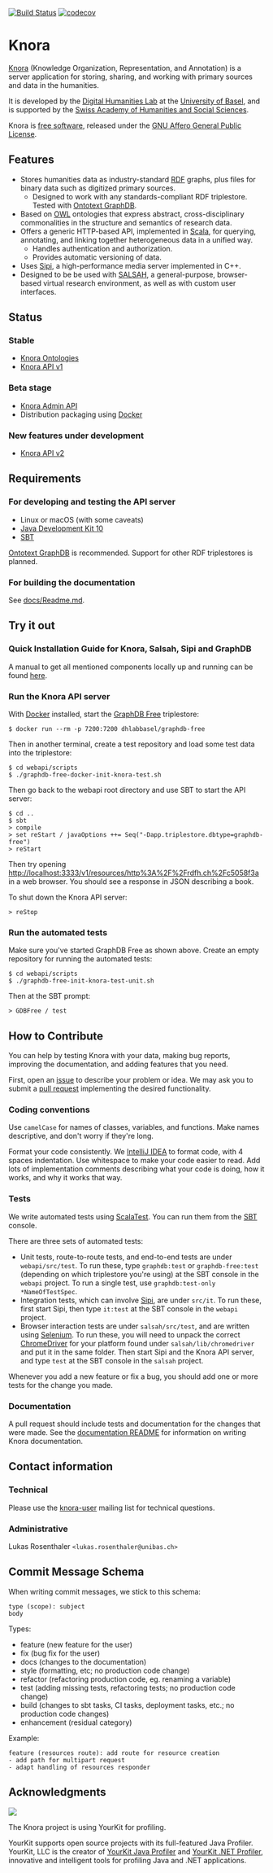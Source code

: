 [![Build Status](https://travis-ci.org/dhlab-basel/Knora.svg?branch=develop)](https://travis-ci.org/dhlab-basel/Knora)
[![codecov](https://codecov.io/gh/dhlab-basel/Knora/branch/develop/graph/badge.svg)](https://codecov.io/gh/dhlab-basel/Knora)
# Knora

[Knora](http://www.knora.org/) (Knowledge Organization, Representation, and Annotation) is a server
application for storing, sharing, and working with primary sources and data in the humanities.

It is developed by the [Digital Humanities Lab](http://www.dhlab.unibas.ch/) at the [University of Basel](https://www.unibas.ch/en.html), and is supported by the [Swiss Academy of Humanities and Social Sciences](http://www.sagw.ch/en/sagw.html).

Knora is [free software](http://www.gnu.org/philosophy/free-sw.en.html), released under the [GNU Affero General Public License](http://www.gnu.org/licenses/agpl-3.0.en.html).

## Features

* Stores humanities data as industry-standard [RDF](http://www.w3.org/TR/2014/NOTE-rdf11-primer-20140624/) graphs, plus files for binary data such as digitized primary sources.
    * Designed to work with any standards-compliant RDF triplestore. Tested with [Ontotext GraphDB](http://ontotext.com/products/graphdb/).
* Based on [OWL](http://www.w3.org/TR/2012/REC-owl2-primer-20121211/) ontologies that express abstract, cross-disciplinary commonalities in the structure and semantics of research data.
* Offers a generic HTTP-based API, implemented in [Scala](http://www.scala-lang.org/), for querying, annotating, and linking together heterogeneous data in a unified way.
    * Handles authentication and authorization.
    * Provides automatic versioning of data.
* Uses [Sipi](http://www.sipi.io/), a high-performance media server implemented in C++.
* Designed to be be used with [SALSAH](https://dhlab-basel.github.io/Salsah/), a general-purpose, browser-based virtual research environment,
  as well as with custom user interfaces.

## Status

### Stable

* [Knora Ontologies](https://docs.knora.org/paradox/02-knora-ontologies/index.html)
* [Knora API v1](https://docs.knora.org/paradox/03-apis/api-v1/index.html)

### Beta stage

* [Knora Admin API](https://docs.knora.org/paradox/03-apis/api-admin/index.html)
* Distribution packaging using [Docker](https://www.docker.com/)

### New features under development

* [Knora API v2](https://docs.knora.org/paradox/03-apis/api-v2/index.html)

## Requirements

### For developing and testing the API server

* Linux or macOS (with some caveats)
* [Java Development Kit 10](http://www.oracle.com/technetwork/java/javase/downloads/jdk10-downloads-4416644.html)
* [SBT](http://www.scala-sbt.org/)

[Ontotext GraphDB](http://ontotext.com/products/graphdb/) is recommended. Support for
other RDF triplestores is planned.

### For building the documentation

See [docs/Readme.md](docs/Readme.md).

## Try it out

### Quick Installation Guide for Knora, Salsah, Sipi and GraphDB
A manual to get all mentioned components locally up and running can be found [here](https://github.com/dhlab-basel/Knora/wiki/Quick-Installation-Guide-for-Knora,-Salsah,-Sipi-and-GraphDB).

### Run the Knora API server

With [Docker](https://www.docker.com/) installed, start the [GraphDB Free](http://graphdb.ontotext.com/documentation/free/) triplestore:

```
$ docker run --rm -p 7200:7200 dhlabbasel/graphdb-free
```

Then in another terminal, create a test repository and load some test data into the triplestore:

```
$ cd webapi/scripts
$ ./graphdb-free-docker-init-knora-test.sh
```

Then go back to the webapi root directory and use SBT to start the API server:

```
$ cd ..
$ sbt
> compile
> set reStart / javaOptions ++= Seq("-Dapp.triplestore.dbtype=graphdb-free")
> reStart
```

Then try opening [http://localhost:3333/v1/resources/http%3A%2F%2Frdfh.ch%2Fc5058f3a](http://localhost:3333/v1/resources/http%3A%2F%2Frdfh.ch%2Fc5058f3a) in a web browser. You should see a response in JSON describing a book.

To shut down the Knora API server:

```
> reStop
```

### Run the automated tests

Make sure you've started GraphDB Free as shown above. Create an empty repository for running the automated tests:

```
$ cd webapi/scripts
$ ./graphdb-free-init-knora-test-unit.sh
```

Then at the SBT prompt:

```
> GDBFree / test
```

## How to Contribute

You can help by testing Knora with your data, making bug reports, improving the documentation, and adding features that you need.

First, open an [issue](https://github.com/dhlab-basel/Knora/issues) to describe your problem or idea. We may ask you to submit a [pull request](https://help.github.com/articles/about-pull-requests/) implementing the desired functionality.

### Coding conventions

Use `camelCase` for names of classes, variables, and functions. Make names descriptive, and don't worry if they're long.

Format your code consistently. We [IntelliJ IDEA](https://www.jetbrains.com/idea/) to format code, with 4 spaces indentation. Use whitespace to make your code easier to read. Add lots of implementation comments describing what your code is doing, how it works, and why it works that way.

### Tests

We write automated tests using [ScalaTest](http://www.scalatest.org/). You can run them from the [SBT](http://www.scala-sbt.org/) console.

There are three sets of automated tests:

* Unit tests, route-to-route tests, and end-to-end tests are under `webapi/src/test`. To run these, type `graphdb:test` or `graphdb-free:test` (depending on which triplestore you're using) at the SBT console in the `webapi` project. To run a single test, use `graphdb:test-only *NameOfTestSpec`.
* Integration tests, which can involve [Sipi](https://github.com/dhlab-basel/Sipi), are under `src/it`. To run these, first start Sipi, then type `it:test` at the SBT console in the `webapi` project.
* Browser interaction tests are under `salsah/src/test`, and are written using [Selenium](http://www.seleniumhq.org/). To run these, you will need to unpack the correct [ChromeDriver](https://sites.google.com/a/chromium.org/chromedriver/) for your platform found under `salsah/lib/chromedriver` and put it in the same folder. Then start Sipi and the Knora API server, and type `test` at the SBT console in the `salsah` project.

Whenever you add a new feature or fix a bug, you should add one or more tests for the change you made.

### Documentation

A pull request should include tests and documentation for the changes that were made. See the [documentation README](https://github.com/dhlab-basel/Knora/blob/develop/docs/Readme.md) for information on writing Knora documentation.

## Contact information

### Technical

Please use the [knora-user](https://www.maillist.unibas.ch/mailman/listinfo/knora-user) mailing list for technical questions.

### Administrative

Lukas Rosenthaler `<lukas.rosenthaler@unibas.ch>`

## Commit Message Schema

When writing commit messages, we stick to this schema:

```
type (scope): subject
body
```

Types:

- feature (new feature for the user)
- fix (bug fix for the user)
- docs (changes to the documentation)
- style (formatting, etc; no production code change)
- refactor (refactoring production code, eg. renaming a variable)
- test (adding missing tests, refactoring tests; no production code change)
- build (changes to sbt tasks, CI tasks, deployment tasks, etc.; no production code changes)
- enhancement (residual category)

Example:

```
feature (resources route): add route for resource creation
- add path for multipart request
- adapt handling of resources responder

```

## Acknowledgments

![](https://www.yourkit.com/images/yklogo.png)

The Knora project is using YourKit for profiling.

YourKit supports open source projects with its full-featured Java Profiler.
YourKit, LLC is the creator of <a href="https://www.yourkit.com/java/profiler/">YourKit Java Profiler</a>
and <a href="https://www.yourkit.com/.net/profiler/">YourKit .NET Profiler</a>,
innovative and intelligent tools for profiling Java and .NET applications.
